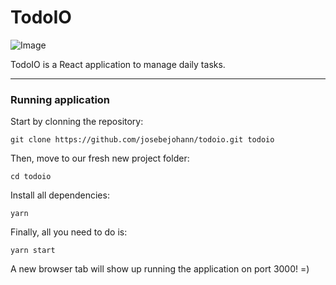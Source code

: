 # TodoIO

![Image](.github/todo.gif)

TodoIO is a React application to manage daily tasks.

---
### Running application
Start by clonning the repository:
```shell
git clone https://github.com/josebejohann/todoio.git todoio
```
Then, move to our fresh new project folder:
```shell
cd todoio
```
Install all dependencies:
```shell
yarn
```
Finally, all you need to do is:
```shell
yarn start
```
A new browser tab will show up running the application on port 3000! =)
